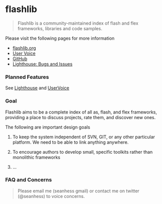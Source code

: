 [github]: http://github.com/seanhess/flashlib/ "FlashLib on GitHub"
[uservoice]: http://flashlib.uservoice.com/pages/26908-general "UserVoice for FlashLib"
[lighthouse]: http://seanhess.lighthouseapp.com/projects/35926-flashlib/milestones/current "Lighthouse: Issues and Bugs"
[flashlib]: http://flashlib.org "flashlib"


# flashlib

> Flashlib is a community-maintained index of flash and flex frameworks, libraries and code samples. 

Please visit the following pages for more information
* [flashlib.org][flashlib]
* [User Voice][uservoice]
* [GitHub][github]
* [Lighthouse: Bugs and Issues][lighthouse]




### Planned Features

See [Lighthouse][lighthouse] and [UserVoice][uservoice]





### Goal

Flashlib aims to be a complete index of all as, flash, and flex frameworks, providing a place to discuss projects, rate them, and discover new ones. 

The following are important design goals

1. To keep the system independent of SVN, GIT, or any other particular platform. We need to be able to link anything anywhere. 

2. To encourage authors to develop small, specific toolkits rather than monolithic frameworks

3. ...


### FAQ and Concerns

> Please email me (seanhess gmail) or contact me on twitter (@seanhess) to voice concerns.  

